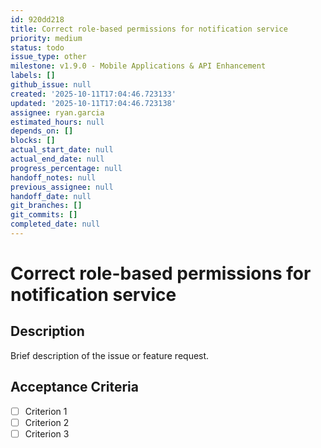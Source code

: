 ```yaml
---
id: 920dd218
title: Correct role-based permissions for notification service
priority: medium
status: todo
issue_type: other
milestone: v1.9.0 - Mobile Applications & API Enhancement
labels: []
github_issue: null
created: '2025-10-11T17:04:46.723133'
updated: '2025-10-11T17:04:46.723138'
assignee: ryan.garcia
estimated_hours: null
depends_on: []
blocks: []
actual_start_date: null
actual_end_date: null
progress_percentage: null
handoff_notes: null
previous_assignee: null
handoff_date: null
git_branches: []
git_commits: []
completed_date: null
---
```


# Correct role-based permissions for notification service

## Description

Brief description of the issue or feature request.

## Acceptance Criteria

- [ ] Criterion 1
- [ ] Criterion 2
- [ ] Criterion 3